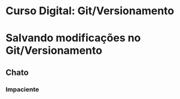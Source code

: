 # Curso Digital: Git/Versionamento

# Salvando modificações no Git/Versionamento

## Chato

### Impaciente
